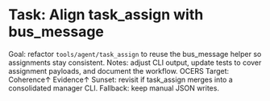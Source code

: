 # Task: Align task_assign with bus_message
Goal: refactor `tools/agent/task_assign` to reuse the bus_message helper so assignments stay consistent.
Notes: adjust CLI output, update tests to cover assignment payloads, and document the workflow.
OCERS Target: Coherence↑ Evidence↑
Sunset: revisit if task_assign merges into a consolidated manager CLI.
Fallback: keep manual JSON writes.
